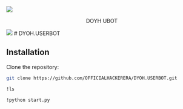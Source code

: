 
<img src="https://user-images.githubusercontent.com/73097560/115834477-dbab4500-a447-11eb-908a-139a6edaec5c.gif">

<p align="center">DOYH UBOT </p>

<img src="https://readme-typing-svg.herokuapp.com?color=FF0000&width=420&lines=𝗙𝗢𝗥𝗞+𝗧𝗛𝗜𝗦+𝗥𝗘𝗣𝗢">
# DYOH.USERBOT

## Installation

Clone the repository:
```bash
git clone https://github.com/OFFICIALHACKERERA/DYOH.USERBOT.git
```


```bash
!ls
```


```bash 
!python start.py
```
